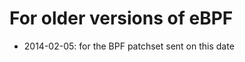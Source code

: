 For older versions of eBPF
==========================

- 2014-02-05: for the BPF patchset sent on this date
